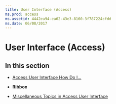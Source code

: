 ```yaml
---
title: User Interface (Access)
ms.prod: access
ms.assetid: 4442ea94-ea62-43e3-8160-3f787224cfdd
ms.date: 06/08/2017
---
```



# User Interface (Access)

## In this section


- [Access User Interface How Do I...](access-user-interface-how-do-i.md)
    
-  **Ribbon**
    
- [Miscellaneous Topics in Access User Interface](miscellaneous-topics-in-access-user-interface.md)
    

